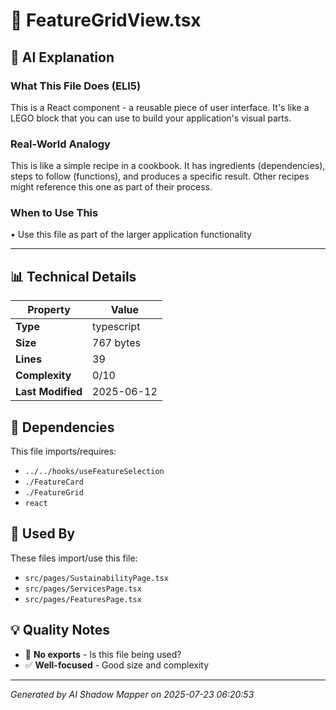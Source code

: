 # 📄 FeatureGridView.tsx

## 🤖 AI Explanation

### What This File Does (ELI5)
This is a React component - a reusable piece of user interface. It's like a LEGO block that you can use to build your application's visual parts.

### Real-World Analogy
This is like a simple recipe in a cookbook. It has ingredients (dependencies), steps to follow (functions), and produces a specific result. Other recipes might reference this one as part of their process.

### When to Use This
• Use this file as part of the larger application functionality

---

## 📊 Technical Details

| Property | Value |
|----------|-------|
| **Type** | typescript |
| **Size** | 767 bytes |
| **Lines** | 39 |
| **Complexity** | 0/10 |
| **Last Modified** | 2025-06-12 |

## 🔗 Dependencies

This file imports/requires:

- `../../hooks/useFeatureSelection`
- `./FeatureCard`
- `./FeatureGrid`
- `react`

## 🔄 Used By

These files import/use this file:

- `src/pages/SustainabilityPage.tsx`
- `src/pages/ServicesPage.tsx`
- `src/pages/FeaturesPage.tsx`

## 💡 Quality Notes

- 🤔 **No exports** - Is this file being used?
- ✅ **Well-focused** - Good size and complexity

---
*Generated by AI Shadow Mapper on 2025-07-23 06:20:53*